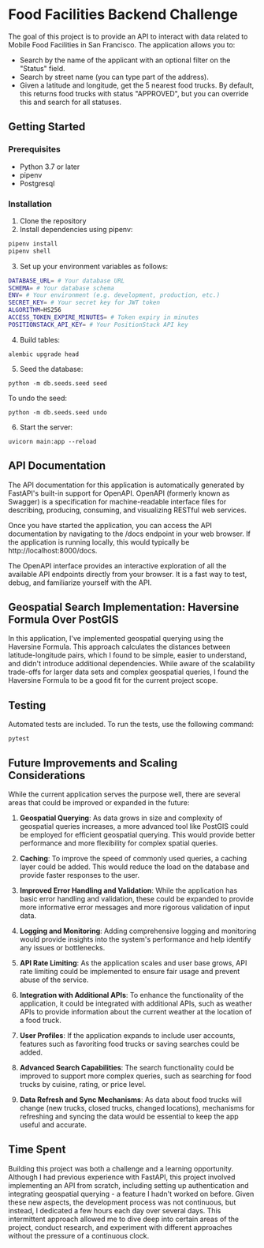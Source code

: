 # Food Facilities Backend Challenge

The goal of this project is to provide an API to interact with data related to Mobile Food Facilities in San Francisco. The application allows you to:

- Search by the name of the applicant with an optional filter on the "Status" field.
- Search by street name (you can type part of the address).
- Given a latitude and longitude, get the 5 nearest food trucks. By default, this returns food trucks with status "APPROVED", but you can override this and search for all statuses.

## Getting Started

### Prerequisites

- Python 3.7 or later
- pipenv
- Postgresql

### Installation

1. Clone the repository
2. Install dependencies using pipenv:

  ```bash
  pipenv install
  pipenv shell
  ```

3. Set up your environment variables as follows:

  ```bash
  DATABASE_URL= # Your database URL
  SCHEMA= # Your database schema
  ENV= # Your environment (e.g. development, production, etc.)
  SECRET_KEY= # Your secret key for JWT token
  ALGORITHM=HS256
  ACCESS_TOKEN_EXPIRE_MINUTES= # Token expiry in minutes
  POSITIONSTACK_API_KEY= # Your PositionStack API key
  ```

4. Build tables:

  ```
  alembic upgrade head
  ```

5. Seed the database:

  ```
  python -m db.seeds.seed seed
  ```

To undo the seed:

  ```
  python -m db.seeds.seed undo
  ```

6. Start the server:

  ```
  uvicorn main:app --reload
  ```
## API Documentation
The API documentation for this application is automatically generated by FastAPI's built-in support for OpenAPI. OpenAPI (formerly known as Swagger) is a specification for machine-readable interface files for describing, producing, consuming, and visualizing RESTful web services.

Once you have started the application, you can access the API documentation by navigating to the /docs endpoint in your web browser. If the application is running locally, this would typically be http://localhost:8000/docs.

The OpenAPI interface provides an interactive exploration of all the available API endpoints directly from your browser. It is a fast way to test, debug, and familiarize yourself with the API.

## Geospatial Search Implementation: Haversine Formula Over PostGIS

In this application, I've implemented geospatial querying using the Haversine Formula. This approach calculates the distances between latitude-longitude pairs, which I found to be simple, easier to understand, and didn't introduce additional dependencies. While aware of the scalability trade-offs for larger data sets and complex geospatial queries, I found the Haversine Formula to be a good fit for the current project scope.

## Testing

Automated tests are included. To run the tests, use the following command:
  ```
  pytest
  ```

## Future Improvements and Scaling Considerations

While the current application serves the purpose well, there are several areas that could be improved or expanded in the future:

1. **Geospatial Querying**: As data grows in size and complexity of geospatial queries increases, a more advanced tool like PostGIS could be employed for efficient geospatial querying. This would provide better performance and more flexibility for complex spatial queries.

2. **Caching**: To improve the speed of commonly used queries, a caching layer could be added. This would reduce the load on the database and provide faster responses to the user.

3. **Improved Error Handling and Validation**: While the application has basic error handling and validation, these could be expanded to provide more informative error messages and more rigorous validation of input data.

4. **Logging and Monitoring**: Adding comprehensive logging and monitoring would provide insights into the system's performance and help identify any issues or bottlenecks.

5. **API Rate Limiting**: As the application scales and user base grows, API rate limiting could be implemented to ensure fair usage and prevent abuse of the service.

6. **Integration with Additional APIs**: To enhance the functionality of the application, it could be integrated with additional APIs, such as weather APIs to provide information about the current weather at the location of a food truck.

7. **User Profiles**: If the application expands to include user accounts, features such as favoriting food trucks or saving searches could be added.

8. **Advanced Search Capabilities**: The search functionality could be improved to support more complex queries, such as searching for food trucks by cuisine, rating, or price level.

9. **Data Refresh and Sync Mechanisms**: As data about food trucks will change (new trucks, closed trucks, changed locations), mechanisms for refreshing and syncing the data would be essential to keep the app useful and accurate.


## Time Spent

Building this project was both a challenge and a learning opportunity. Although I had previous experience with FastAPI, this project involved implementing an API from scratch, including setting up authentication and integrating geospatial querying - a feature I hadn't worked on before. Given these new aspects, the development process was not continuous, but instead, I dedicated a few hours each day over several days. This intermittent approach allowed me to dive deep into certain areas of the project, conduct research, and experiment with different approaches without the pressure of a continuous clock.
